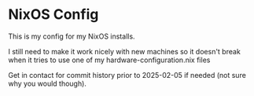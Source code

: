 # NixOS Config

This is my config for my NixOS installs.

I still need to make it work nicely with new machines so it doesn't break when it tries to use one of my hardware-configuration.nix files

Get in contact for commit history prior to 2025-02-05 if needed (not sure why you would though).
